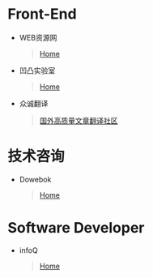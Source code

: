 # Front-End
* WEB资源网
    > [Home](http://webres.wang/)

* 凹凸实验室
    > [Home](https://aotu.io/index.html)

* 众诚翻译
    > [国外高质量文章翻译社区](http://www.zcfy.cc/) 

# 技术咨询
* Dowebok
    > [Home](http://www.dowebok.com/)

# Software Developer
* infoQ
    > [Home](http://www.infoq.com/cn)